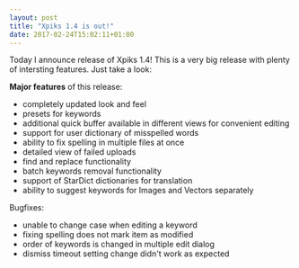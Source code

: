```yaml
---
layout: post
title: "Xpiks 1.4 is out!"
date: 2017-02-24T15:02:11+01:00
---
```


Today I announce release of Xpiks 1.4! This is a very big release with plenty of intersting features. Just take a look:

**Major features** of this release:

- completely updated look and feel
- presets for keywords
- additional quick buffer available in different views for convenient editing
- support for user dictionary of misspelled words
- ability to fix spelling in multiple files at once
- detailed view of failed uploads
- find and replace functionality
- batch keywords removal functionality
- support of StarDict dictionaries for translation
- ability to suggest keywords for Images and Vectors separately

Bugfixes:

- unable to change case when editing a keyword
- fixing spelling does not mark item as modified
- order of keywords is changed in multiple edit dialog
- dismiss timeout setting change didn't work as expected

